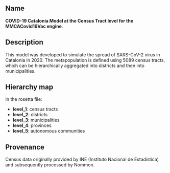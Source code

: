 ## Name

**COVID-19 Catalonia Model at the Census Tract level for the MMCACovid19Vac engine**.
 
## Description

This model was developed to simulate the spread of SARS-CoV-2 virus in Catalonia in 2020. The metapopulation is defined using 5089 census tracts, which can be hierarchically aggregated into districts and then into municipalities.

## Hierarchy map

In the rosetta file:

- **level_1**: census tracts
- **level_2**: districts  
- **level_3**: municipalities
- **level_4**: provinces
- **level_5**: autonomous communities


## Provenance

Census data originally provided by INE (Instituto Nacional de Estadística) and subsequently processed by Nommon.

